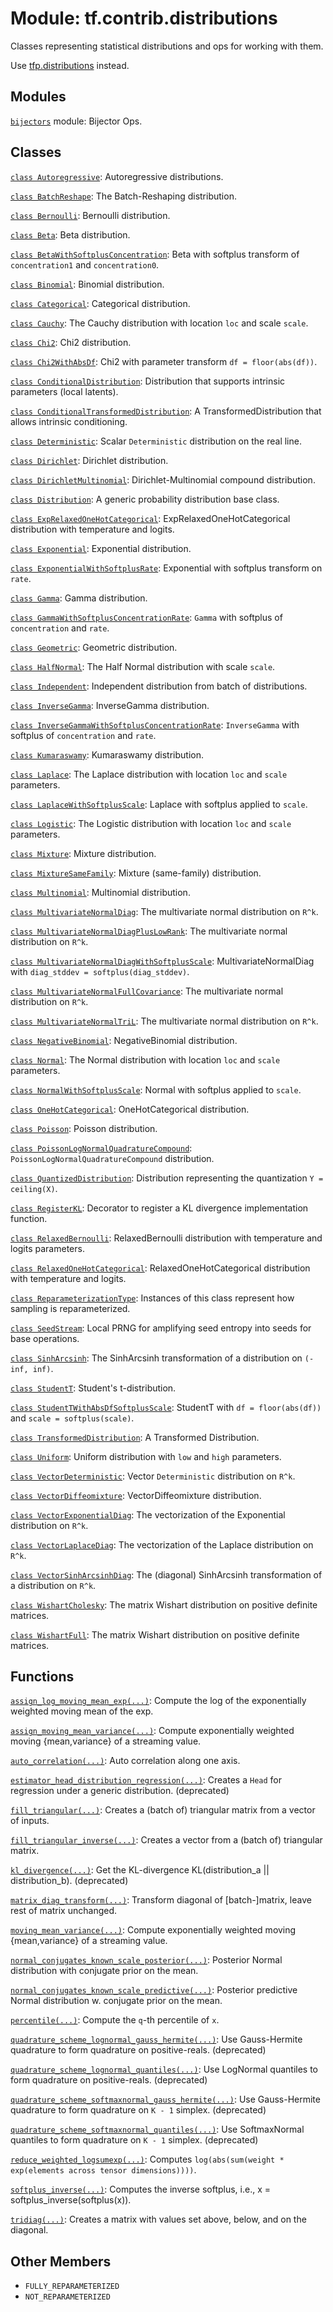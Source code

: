 <div itemscope itemtype="http://developers.google.com/ReferenceObject">
<meta itemprop="name" content="tf.contrib.distributions" />
<meta itemprop="path" content="Stable" />
<meta itemprop="property" content="FULLY_REPARAMETERIZED"/>
<meta itemprop="property" content="NOT_REPARAMETERIZED"/>
</div>

# Module: tf.contrib.distributions

Classes representing statistical distributions and ops for working with them.

<!-- Placeholder for "Used in" -->

Use [tfp.distributions](/probability/api_docs/python/tfp/distributions) instead.

## Modules

[`bijectors`](../../tf/contrib/distributions/bijectors.md) module: Bijector Ops.

## Classes

[`class Autoregressive`](../../tf/contrib/distributions/Autoregressive.md): Autoregressive distributions.

[`class BatchReshape`](../../tf/contrib/distributions/BatchReshape.md): The Batch-Reshaping distribution.

[`class Bernoulli`](../../tf/distributions/Bernoulli.md): Bernoulli distribution.

[`class Beta`](../../tf/distributions/Beta.md): Beta distribution.

[`class BetaWithSoftplusConcentration`](../../tf/contrib/distributions/BetaWithSoftplusConcentration.md): Beta with softplus transform of `concentration1` and `concentration0`.

[`class Binomial`](../../tf/contrib/distributions/Binomial.md): Binomial distribution.

[`class Categorical`](../../tf/distributions/Categorical.md): Categorical distribution.

[`class Cauchy`](../../tf/contrib/distributions/Cauchy.md): The Cauchy distribution with location `loc` and scale `scale`.

[`class Chi2`](../../tf/contrib/distributions/Chi2.md): Chi2 distribution.

[`class Chi2WithAbsDf`](../../tf/contrib/distributions/Chi2WithAbsDf.md): Chi2 with parameter transform `df = floor(abs(df))`.

[`class ConditionalDistribution`](../../tf/contrib/distributions/ConditionalDistribution.md): Distribution that supports intrinsic parameters (local latents).

[`class ConditionalTransformedDistribution`](../../tf/contrib/distributions/ConditionalTransformedDistribution.md): A TransformedDistribution that allows intrinsic conditioning.

[`class Deterministic`](../../tf/contrib/distributions/Deterministic.md): Scalar `Deterministic` distribution on the real line.

[`class Dirichlet`](../../tf/distributions/Dirichlet.md): Dirichlet distribution.

[`class DirichletMultinomial`](../../tf/distributions/DirichletMultinomial.md): Dirichlet-Multinomial compound distribution.

[`class Distribution`](../../tf/distributions/Distribution.md): A generic probability distribution base class.

[`class ExpRelaxedOneHotCategorical`](../../tf/contrib/distributions/ExpRelaxedOneHotCategorical.md): ExpRelaxedOneHotCategorical distribution with temperature and logits.

[`class Exponential`](../../tf/distributions/Exponential.md): Exponential distribution.

[`class ExponentialWithSoftplusRate`](../../tf/contrib/distributions/ExponentialWithSoftplusRate.md): Exponential with softplus transform on `rate`.

[`class Gamma`](../../tf/distributions/Gamma.md): Gamma distribution.

[`class GammaWithSoftplusConcentrationRate`](../../tf/contrib/distributions/GammaWithSoftplusConcentrationRate.md): `Gamma` with softplus of `concentration` and `rate`.

[`class Geometric`](../../tf/contrib/distributions/Geometric.md): Geometric distribution.

[`class HalfNormal`](../../tf/contrib/distributions/HalfNormal.md): The Half Normal distribution with scale `scale`.

[`class Independent`](../../tf/contrib/distributions/Independent.md): Independent distribution from batch of distributions.

[`class InverseGamma`](../../tf/contrib/distributions/InverseGamma.md): InverseGamma distribution.

[`class InverseGammaWithSoftplusConcentrationRate`](../../tf/contrib/distributions/InverseGammaWithSoftplusConcentrationRate.md): `InverseGamma` with softplus of `concentration` and `rate`.

[`class Kumaraswamy`](../../tf/contrib/distributions/Kumaraswamy.md): Kumaraswamy distribution.

[`class Laplace`](../../tf/distributions/Laplace.md): The Laplace distribution with location `loc` and `scale` parameters.

[`class LaplaceWithSoftplusScale`](../../tf/contrib/distributions/LaplaceWithSoftplusScale.md): Laplace with softplus applied to `scale`.

[`class Logistic`](../../tf/contrib/distributions/Logistic.md): The Logistic distribution with location `loc` and `scale` parameters.

[`class Mixture`](../../tf/contrib/distributions/Mixture.md): Mixture distribution.

[`class MixtureSameFamily`](../../tf/contrib/distributions/MixtureSameFamily.md): Mixture (same-family) distribution.

[`class Multinomial`](../../tf/distributions/Multinomial.md): Multinomial distribution.

[`class MultivariateNormalDiag`](../../tf/contrib/distributions/MultivariateNormalDiag.md): The multivariate normal distribution on `R^k`.

[`class MultivariateNormalDiagPlusLowRank`](../../tf/contrib/distributions/MultivariateNormalDiagPlusLowRank.md): The multivariate normal distribution on `R^k`.

[`class MultivariateNormalDiagWithSoftplusScale`](../../tf/contrib/distributions/MultivariateNormalDiagWithSoftplusScale.md): MultivariateNormalDiag with `diag_stddev = softplus(diag_stddev)`.

[`class MultivariateNormalFullCovariance`](../../tf/contrib/distributions/MultivariateNormalFullCovariance.md): The multivariate normal distribution on `R^k`.

[`class MultivariateNormalTriL`](../../tf/contrib/distributions/MultivariateNormalTriL.md): The multivariate normal distribution on `R^k`.

[`class NegativeBinomial`](../../tf/contrib/distributions/NegativeBinomial.md): NegativeBinomial distribution.

[`class Normal`](../../tf/distributions/Normal.md): The Normal distribution with location `loc` and `scale` parameters.

[`class NormalWithSoftplusScale`](../../tf/contrib/distributions/NormalWithSoftplusScale.md): Normal with softplus applied to `scale`.

[`class OneHotCategorical`](../../tf/contrib/distributions/OneHotCategorical.md): OneHotCategorical distribution.

[`class Poisson`](../../tf/contrib/distributions/Poisson.md): Poisson distribution.

[`class PoissonLogNormalQuadratureCompound`](../../tf/contrib/distributions/PoissonLogNormalQuadratureCompound.md): `PoissonLogNormalQuadratureCompound` distribution.

[`class QuantizedDistribution`](../../tf/contrib/distributions/QuantizedDistribution.md): Distribution representing the quantization `Y = ceiling(X)`.

[`class RegisterKL`](../../tf/distributions/RegisterKL.md): Decorator to register a KL divergence implementation function.

[`class RelaxedBernoulli`](../../tf/contrib/distributions/RelaxedBernoulli.md): RelaxedBernoulli distribution with temperature and logits parameters.

[`class RelaxedOneHotCategorical`](../../tf/contrib/distributions/RelaxedOneHotCategorical.md): RelaxedOneHotCategorical distribution with temperature and logits.

[`class ReparameterizationType`](../../tf/distributions/ReparameterizationType.md): Instances of this class represent how sampling is reparameterized.

[`class SeedStream`](../../tf/contrib/distributions/SeedStream.md): Local PRNG for amplifying seed entropy into seeds for base operations.

[`class SinhArcsinh`](../../tf/contrib/distributions/SinhArcsinh.md): The SinhArcsinh transformation of a distribution on `(-inf, inf)`.

[`class StudentT`](../../tf/distributions/StudentT.md): Student's t-distribution.

[`class StudentTWithAbsDfSoftplusScale`](../../tf/contrib/distributions/StudentTWithAbsDfSoftplusScale.md): StudentT with `df = floor(abs(df))` and `scale = softplus(scale)`.

[`class TransformedDistribution`](../../tf/contrib/distributions/TransformedDistribution.md): A Transformed Distribution.

[`class Uniform`](../../tf/distributions/Uniform.md): Uniform distribution with `low` and `high` parameters.

[`class VectorDeterministic`](../../tf/contrib/distributions/VectorDeterministic.md): Vector `Deterministic` distribution on `R^k`.

[`class VectorDiffeomixture`](../../tf/contrib/distributions/VectorDiffeomixture.md): VectorDiffeomixture distribution.

[`class VectorExponentialDiag`](../../tf/contrib/distributions/VectorExponentialDiag.md): The vectorization of the Exponential distribution on `R^k`.

[`class VectorLaplaceDiag`](../../tf/contrib/distributions/VectorLaplaceDiag.md): The vectorization of the Laplace distribution on `R^k`.

[`class VectorSinhArcsinhDiag`](../../tf/contrib/distributions/VectorSinhArcsinhDiag.md): The (diagonal) SinhArcsinh transformation of a distribution on `R^k`.

[`class WishartCholesky`](../../tf/contrib/distributions/WishartCholesky.md): The matrix Wishart distribution on positive definite matrices.

[`class WishartFull`](../../tf/contrib/distributions/WishartFull.md): The matrix Wishart distribution on positive definite matrices.

## Functions

[`assign_log_moving_mean_exp(...)`](../../tf/contrib/distributions/assign_log_moving_mean_exp.md): Compute the log of the exponentially weighted moving mean of the exp.

[`assign_moving_mean_variance(...)`](../../tf/contrib/distributions/assign_moving_mean_variance.md): Compute exponentially weighted moving {mean,variance} of a streaming value.

[`auto_correlation(...)`](../../tf/contrib/distributions/auto_correlation.md): Auto correlation along one axis.

[`estimator_head_distribution_regression(...)`](../../tf/contrib/distributions/estimator_head_distribution_regression.md): Creates a `Head` for regression under a generic distribution. (deprecated)

[`fill_triangular(...)`](../../tf/contrib/distributions/fill_triangular.md): Creates a (batch of) triangular matrix from a vector of inputs.

[`fill_triangular_inverse(...)`](../../tf/contrib/distributions/fill_triangular_inverse.md): Creates a vector from a (batch of) triangular matrix.

[`kl_divergence(...)`](../../tf/distributions/kl_divergence.md): Get the KL-divergence KL(distribution_a || distribution_b). (deprecated)

[`matrix_diag_transform(...)`](../../tf/contrib/distributions/matrix_diag_transform.md): Transform diagonal of [batch-]matrix, leave rest of matrix unchanged.

[`moving_mean_variance(...)`](../../tf/contrib/distributions/moving_mean_variance.md): Compute exponentially weighted moving {mean,variance} of a streaming value.

[`normal_conjugates_known_scale_posterior(...)`](../../tf/contrib/distributions/normal_conjugates_known_scale_posterior.md): Posterior Normal distribution with conjugate prior on the mean.

[`normal_conjugates_known_scale_predictive(...)`](../../tf/contrib/distributions/normal_conjugates_known_scale_predictive.md): Posterior predictive Normal distribution w. conjugate prior on the mean.

[`percentile(...)`](../../tf/contrib/distributions/percentile.md): Compute the `q`-th percentile of `x`.

[`quadrature_scheme_lognormal_gauss_hermite(...)`](../../tf/contrib/distributions/quadrature_scheme_lognormal_gauss_hermite.md): Use Gauss-Hermite quadrature to form quadrature on positive-reals. (deprecated)

[`quadrature_scheme_lognormal_quantiles(...)`](../../tf/contrib/distributions/quadrature_scheme_lognormal_quantiles.md): Use LogNormal quantiles to form quadrature on positive-reals. (deprecated)

[`quadrature_scheme_softmaxnormal_gauss_hermite(...)`](../../tf/contrib/distributions/quadrature_scheme_softmaxnormal_gauss_hermite.md): Use Gauss-Hermite quadrature to form quadrature on `K - 1` simplex. (deprecated)

[`quadrature_scheme_softmaxnormal_quantiles(...)`](../../tf/contrib/distributions/quadrature_scheme_softmaxnormal_quantiles.md): Use SoftmaxNormal quantiles to form quadrature on `K - 1` simplex. (deprecated)

[`reduce_weighted_logsumexp(...)`](../../tf/contrib/distributions/reduce_weighted_logsumexp.md): Computes `log(abs(sum(weight * exp(elements across tensor dimensions))))`.

[`softplus_inverse(...)`](../../tf/contrib/distributions/softplus_inverse.md): Computes the inverse softplus, i.e., x = softplus_inverse(softplus(x)).

[`tridiag(...)`](../../tf/contrib/distributions/tridiag.md): Creates a matrix with values set above, below, and on the diagonal.

## Other Members

* `FULLY_REPARAMETERIZED` <a id="FULLY_REPARAMETERIZED"></a>
* `NOT_REPARAMETERIZED` <a id="NOT_REPARAMETERIZED"></a>
